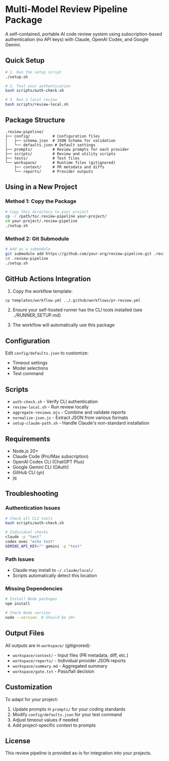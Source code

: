# Multi-Model Review Pipeline Package

A self-contained, portable AI code review system using subscription-based authentication (no API keys) with Claude, OpenAI Codex, and Google Gemini.

## Quick Setup

```bash
# 1. Run the setup script
./setup.sh

# 2. Test your authentication
bash scripts/auth-check.sh

# 3. Run a local review
bash scripts/review-local.sh
```

## Package Structure

```
.review-pipeline/
├── config/          # Configuration files
│   ├── schema.json  # JSON Schema for validation
│   └── defaults.json # Default settings
├── prompts/         # Review prompts for each provider
├── scripts/         # Review and utility scripts
├── tests/           # Test files
└── workspace/       # Runtime files (gitignored)
    ├── context/     # PR metadata and diffs
    └── reports/     # Provider outputs
```

## Using in a New Project

### Method 1: Copy the Package

```bash
# Copy this directory to your project
cp -r /path/to/.review-pipeline your-project/
cd your-project/.review-pipeline
./setup.sh
```

### Method 2: Git Submodule

```bash
# Add as a submodule
git submodule add https://github.com/your-org/review-pipeline.git .review-pipeline
cd .review-pipeline
./setup.sh
```

## GitHub Actions Integration

1. Copy the workflow template:
```bash
cp templates/workflow.yml ../.github/workflows/pr-review.yml
```

2. Ensure your self-hosted runner has the CLI tools installed (see ../RUNNER_SETUP.md)

3. The workflow will automatically use this package

## Configuration

Edit `config/defaults.json` to customize:
- Timeout settings
- Model selections
- Test command

## Scripts

- `auth-check.sh` - Verify CLI authentication
- `review-local.sh` - Run review locally
- `aggregate-reviews.mjs` - Combine and validate reports
- `normalize-json.js` - Extract JSON from various formats
- `setup-claude-path.sh` - Handle Claude's non-standard installation

## Requirements

- Node.js 20+
- Claude Code (Pro/Max subscription)
- OpenAI Codex CLI (ChatGPT Plus)
- Google Gemini CLI (OAuth)
- GitHub CLI (`gh`)
- jq

## Troubleshooting

### Authentication Issues
```bash
# Check all CLI tools
bash scripts/auth-check.sh

# Individual checks
claude -p "test"
codex exec "echo test"
GEMINI_API_KEY="" gemini -p "test"
```

### Path Issues
- Claude may install to `~/.claude/local/`
- Scripts automatically detect this location

### Missing Dependencies
```bash
# Install Node packages
npm install

# Check Node version
node --version  # Should be 20+
```

## Output Files

All outputs are in `workspace/` (gitignored):
- `workspace/context/` - Input files (PR metadata, diff, etc.)
- `workspace/reports/` - Individual provider JSON reports
- `workspace/summary.md` - Aggregated summary
- `workspace/gate.txt` - Pass/fail decision

## Customization

To adapt for your project:
1. Update prompts in `prompts/` for your coding standards
2. Modify `config/defaults.json` for your test command
3. Adjust timeout values if needed
4. Add project-specific context to prompts

## License

This review pipeline is provided as-is for integration into your projects.